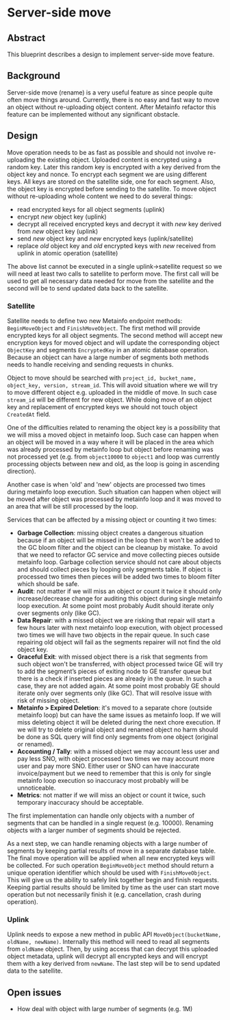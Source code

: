 # Server-side move

## Abstract

This blueprint describes a design to implement server-side move feature.

## Background

Server-side move (rename) is a very useful feature as since people quite often move things around. Currently, there is no easy and fast way to move an object without re-uploading object content. After Metainfo refactor this feature can be implemented without any significant obstacle.

## Design

Move operation needs to be as fast as possible and should not involve re-uploading the existing object. Uploaded content is encrypted using a random key. Later this random key is encrypted with a key derived from the object key and nonce. To encrypt each segment we are using different keys. All keys are stored on the satellite side, one for each segment. Also, the object key is encrypted before sending to the satellite. To move object without re-uploading whole content we need to do several things:
- read encrypted keys for all object segments (uplink)
- encrypt *new* object key (uplink)
- decrypt all received encrypted keys and decrypt it with *new* key derived from *new* object key (uplink)
- send *new* object key and *new* encrypted keys (uplink/satellite)
- replace *old* object key and *old* encrypted keys with *new* received from uplink in atomic operation (satellite)

The above list cannot be executed in a single uplink->satellite request so we will need at least two calls to satellite to
perform move. The first call will be used to get all necessary data needed for move from the satellite and the second will be to send updated data back to the satellite.

### Satellite

Satellite needs to define two new Metainfo endpoint methods: `BeginMoveObject` and `FinishMoveObject`. The first method will provide encrypted keys for all object segments. The second method will accept new encryption keys for moved object and will update the corresponding object `ObjectKey` and segments `EncryptedKey` in an atomic database operation. Because an object can have a large number of segments both methods needs to handle receiving and sending requests in chunks.

Object to move should be searched with `project_id, bucket_name, object_key, version, stream_id`. This will avoid situation where we will try to move different object e.g. uploaded in the middle of move. In such case `stream_id` will be different for new object. While doing move of an object key and replacement of encrypted keys we should not touch object `CreatedAt` field.

One of the difficulties related to renaming the object key is a possibility that we will miss a moved object in metainfo loop. Such case can happen when an object will be moved in a way where it will be placed in the area which was already processed by metainfo loop but object before renaming was not processed yet (e.g. from `object10000` to `object1` and loop was currently processing objects between new and old, as the loop is going in ascending direction). 

Another case is when 'old' and 'new' objects are processed two times during metainfo loop execution. Such situation can happen when object will be moved after object was processed by metainfo loop and it was moved to an area that will be still processed by the loop.

Services that can be affected by a missing object or counting it two times:
- **Garbage Collection**: missing object creates a dangerous situation because if an object will be missed in the loop then it won't be added to the GC bloom filter and the object can be cleanup by mistake. To avoid that we need to refactor GC service and move collecting pieces outside metainfo loop. Garbage collection service should not care about objects and should collect pieces by looping only segments table. If object is processed two times then pieces will be added two times to bloom filter which should be safe.
- **Audit**: not matter if we will miss an object or count it twice it should only increase/decrease change for auditing this object during single metainfo loop execution. At some point most probably Audit should iterate only over segments only (like GC).
- **Data Repair**: with a missed object we are risking that repair will start a few hours later with next metainfo loop execution, with object processed two times we will have two objects in the repair queue. In such case repairing old object will fail as the segments repairer will not find the old object key.
- **Graceful Exit**: with missed object there is a risk that segments from such object won't be transferred, with object processed twice GE will try to add the segment’s pieces of exiting node to GE transfer queue but there is a check if inserted pieces are already in the queue. In such a case, they are not added again. At some point most probably GE should iterate only over segments only (like GC). That will resolve issue with risk of missing object.
- **Metainfo > Expired Deletion**: it's moved to a separate chore (outside metainfo loop) but can have the same issues as metainfo loop. If we will miss deleting object it will be deleted during the next chore execution. If we will try to delete original object and renamed object no harm should be done as SQL query will find only segments from one object (original or renamed).
- **Accounting / Tally**: with a missed object we may account less user and pay less SNO, with object processed two times we may account more user and pay more SNO. Either user or SNO can have inaccurate invoice/payment but we need to remember that this is only for single metainfo loop execution so inaccuracy most probably will be unnoticeable.
- **Metrics**: not matter if we will miss an object or count it twice, such temporary inaccuracy should be acceptable.

The first implementation can handle only objects with a number of segments that can be handled in a single request (e.g. 10000). Renaming objects with a larger number of segments should be rejected.

As a next step, we can handle renaming objects with a large number of segments by keeping partial results of move in a separate database table. The final move operation will be applied when all new encrypted keys will be collected. For such operation `BeginMoveObject` method should return a unique operation identifier which should be used with `FinishMoveObject`. This will give us the ability to safely link together begin and finish requests. Keeping partial results should be limited by time as the user can start move operation but not necessarily finish it (e.g. cancellation, crash during operation).

### Uplink

Uplink needs to expose a new method in public API `MoveObject(bucketName, oldName, newName)`. Internally this method will need to read all segments from `oldName` object. Then, by using access that can decrypt this uploaded object metadata, uplink will decrypt all encrypted keys and will encrypt them with a key derived from `newName`. The last step will be to send updated data to the satellite.

## Open issues

- How deal with object with large number of segments (e.g. 1M)
